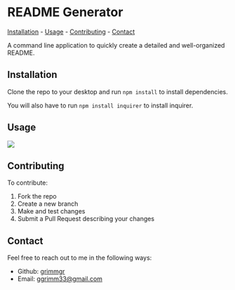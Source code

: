 
  # README Generator

  [Installation](#installation) - [Usage](#usage) - [Contributing](#contributing) - [Contact](#contact)

  A command line application to quickly create a detailed and well-organized README.

  ## Installation
  Clone the repo to your desktop and run `npm install` to install dependencies.

  You will also have to run `npm install inquirer` to install inquirer.

  ## Usage
  ![](assets/screencast.gif)

  ## Contributing
  To contribute: 
  1. Fork the repo
  2. Create a new branch
  3. Make and test changes
  4. Submit a Pull Request describing your changes

  ## Contact
  Feel free to reach out to me in the following ways:
  * Github: [grimmgr](http://github.com/grimmgr)
  * Email: [ggrimm33@gmail.com](mailto:ggrimm33@gmail.com)
  
